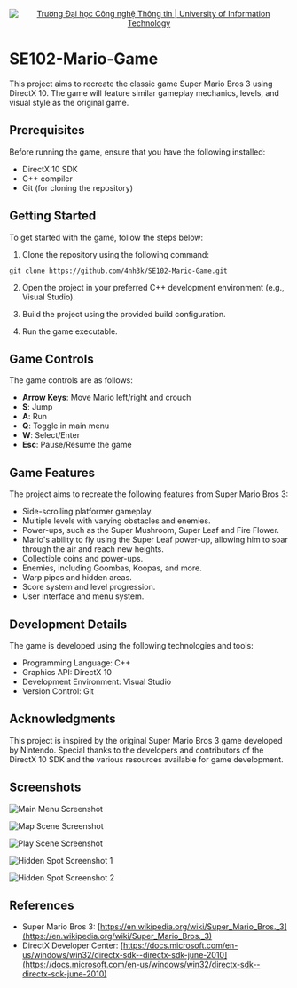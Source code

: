 <p align="center">
  <a href="https://www.uit.edu.vn/" title="Trường Đại học Công nghệ Thông tin" style="border: none;">
    <img src="https://i.imgur.com/WmMnSRt.png" alt="Trường Đại học Công nghệ Thông tin | University of Information Technology">
  </a>
</p>

# SE102-Mario-Game

This project aims to recreate the classic game Super Mario Bros 3 using DirectX 10. The game will feature similar gameplay mechanics, levels, and visual style as the original game.

## Prerequisites

Before running the game, ensure that you have the following installed:

- DirectX 10 SDK
- C++ compiler
- Git (for cloning the repository)

## Getting Started

To get started with the game, follow the steps below:

1. Clone the repository using the following command:
```shell
git clone https://github.com/4nh3k/SE102-Mario-Game.git
```

2. Open the project in your preferred C++ development environment (e.g., Visual Studio).

3. Build the project using the provided build configuration.

4. Run the game executable.

## Game Controls

The game controls are as follows:

- **Arrow Keys**: Move Mario left/right and crouch
- **S**: Jump
- **A**: Run
- **Q**: Toggle in main menu
- **W**: Select/Enter
- **Esc**: Pause/Resume the game

## Game Features

The project aims to recreate the following features from Super Mario Bros 3:

- Side-scrolling platformer gameplay.
- Multiple levels with varying obstacles and enemies.
- Power-ups, such as the Super Mushroom, Super Leaf and Fire Flower.
- Mario's ability to fly using the Super Leaf power-up, allowing him to soar through the air and reach new heights.
- Collectible coins and power-ups.
- Enemies, including Goombas, Koopas, and more.
- Warp pipes and hidden areas.
- Score system and level progression.
- User interface and menu system.

## Development Details

The game is developed using the following technologies and tools:

- Programming Language: C++
- Graphics API: DirectX 10
- Development Environment: Visual Studio
- Version Control: Git

## Acknowledgments

This project is inspired by the original Super Mario Bros 3 game developed by Nintendo. Special thanks to the developers and contributors of the DirectX 10 SDK and the various resources available for game development.

## Screenshots

![Main Menu Screenshot](screenshots/gameplay_1.png)

![Map Scene Screenshot](screenshots/gameplay_2.png)

![Play Scene Screenshot](screenshots/gameplay_3.png)

![Hidden Spot Screenshot 1](screenshots/gameplay_4.png)

![Hidden Spot Screenshot 2](screenshots/gameplay_5.png)


## References

- Super Mario Bros 3: [https://en.wikipedia.org/wiki/Super_Mario_Bros._3](https://en.wikipedia.org/wiki/Super_Mario_Bros._3)
- DirectX Developer Center: [https://docs.microsoft.com/en-us/windows/win32/directx-sdk--directx-sdk-june-2010](https://docs.microsoft.com/en-us/windows/win32/directx-sdk--directx-sdk-june-2010)
